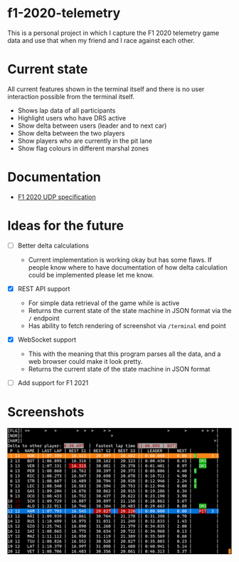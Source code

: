 # f1-2020-telemetry

This is a personal project in which I capture the F1 2020 telemetry game data and use that when my friend and I race against each other.

# Current state

All current features shown in the terminal itself and there is no user interaction possible from the terminal itself.

* Shows lap data of all participants
* Highlight users who have DRS active
* Show delta between users (leader and to next car)
* Show delta between the two players
* Show players who are currently in the pit lane
* Show flag colours in different marshal zones

# Documentation

* [F1 2020 UDP specification](https://forums.codemasters.com/topic/50942-f1-2020-udp-specification/?tab=comments#comment-515239)

# Ideas for the future

- [ ] Better delta calculations
  - Current implementation is working okay but has some flaws. If people know where to have documentation of how delta calculation could be implemented please let me know.

- [x] REST API support
  - For simple data retrieval of the game while is active
  - Returns the current state of the state machine in JSON format via the `/` endpoint
  - Has ability to fetch rendering of screenshot via `/terminal` end point

- [x] WebSocket support
  - This with the meaning that this program parses all the data, and a web browser could make it look pretty.
  - Returns the current state of the state machine in JSON format

- [ ] Add support for F1 2021

# Screenshots

![Screenshot](images/screenshot-01.png "terminal screenshot")
